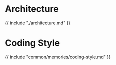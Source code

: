 # Architecture

{{ include "./architecture.md" }}

# Coding Style

{{ include "common/memories/coding-style.md" }}